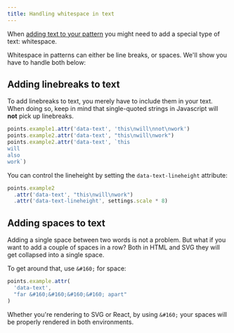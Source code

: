 ```yaml
---
title: Handling whitespace in text
---
```


When [adding text to your pattern](/howtos/code/adding-text) you might
need to add a special type of text: whitespace.

Whitespace in patterns can either be line breaks, or spaces. We'll
show you have to handle both below:

## Adding linebreaks to text

To add linebreaks to text, you merely have to include them in your text.
When doing so, keep in mind that single-quoted strings in Javascript
will **not** pick up linebreaks.

```js
points.example1.attr('data-text', 'this\nwill\nnot\nwork')
points.example2.attr('data-text', "this\nwill\nwork")
points.example2.attr('data-text', `this
will
also
work`)
```

<Tip>

You can control the lineheight by setting the `data-text-lineheight` attribute:

```js
points.example2
  .attr('data-text', "this\nwill\nwork")
  .attr('data-text-lineheight', settings.scale * 8)
```

</Tip>

## Adding spaces to text

Adding a single space between two words is not a problem.
But what if you want to add a couple of spaces in a row?
Both in HTML and SVG they will get collapsed into a single space.

To get around that, use `&#160;` for space:

```js
points.example.attr(
  'data-text', 
  "far &#160;&#160;&#160;&#160; apart"
)
```

Whether you're rendering to SVG or React, by using `&#160;` your spaces
will be properly rendered in both environments.

